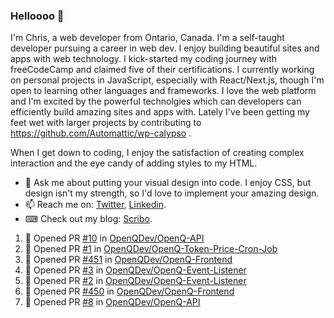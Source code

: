 ### Helloooo 👋

I'm Chris, a web developer from Ontario, Canada. I'm a self-taught developer pursuing a career in web dev. I enjoy building beautiful sites and apps with web technology.
I kick-started my coding journey with freeCodeCamp and claimed five of their certifications.  I currently working on personal projects in JavaScript, especially with React/Next.js, though I'm open to learning other languages and frameworks. I love the web platform and I'm excited by the powerful technolgies which can developers can efficiently build amazing sites and apps with. Lately I've been getting my feet wet with larger projects by contributing to https://github.com/Automattic/wp-calypso .

When I get down to coding, I enjoy the satisfaction of creating complex interaction and the eye candy of adding styles to my HTML. 

- 💬 Ask me about putting your visual design into code. I enjoy CSS, but design isn't my strength, so I'd love to implement your amazing design.
- 📫 Reach me on: [Twitter](https://twitter.com/Christo28120856), [Linkedin](https://www.linkedin.com/in/christopher-stevers-07b9a5204/).
- ⌨ Check out my blog: [Scribo](https://christopherstevers.cf).
<!--
**Christopher-Stevers/Christopher-Stevers** is a ✨ _special_ ✨ repository because its `README.md` (this file) appears on your GitHub profile.

Here are some ideas to get you started:

- 🔭 I’m currently working on ...
- 🌱 I’m currently learning ...
- 👯 I’m looking to collaborate on ...
- 🤔 I’m looking for help with ...
- 😄 Pronouns: ...
- ⚡ Fun fact: ...
-->

<!--START_SECTION:activity-->
1. 💪 Opened PR [#10](https://github.com/OpenQDev/OpenQ-API/pull/10) in [OpenQDev/OpenQ-API](https://github.com/OpenQDev/OpenQ-API)
2. 💪 Opened PR [#1](https://github.com/OpenQDev/OpenQ-Token-Price-Cron-Job/pull/1) in [OpenQDev/OpenQ-Token-Price-Cron-Job](https://github.com/OpenQDev/OpenQ-Token-Price-Cron-Job)
3. 💪 Opened PR [#451](https://github.com/OpenQDev/OpenQ-Frontend/pull/451) in [OpenQDev/OpenQ-Frontend](https://github.com/OpenQDev/OpenQ-Frontend)
4. 💪 Opened PR [#3](https://github.com/OpenQDev/OpenQ-Event-Listener/pull/3) in [OpenQDev/OpenQ-Event-Listener](https://github.com/OpenQDev/OpenQ-Event-Listener)
5. 💪 Opened PR [#2](https://github.com/OpenQDev/OpenQ-Event-Listener/pull/2) in [OpenQDev/OpenQ-Event-Listener](https://github.com/OpenQDev/OpenQ-Event-Listener)
6. 💪 Opened PR [#450](https://github.com/OpenQDev/OpenQ-Frontend/pull/450) in [OpenQDev/OpenQ-Frontend](https://github.com/OpenQDev/OpenQ-Frontend)
7. 💪 Opened PR [#8](https://github.com/OpenQDev/OpenQ-API/pull/8) in [OpenQDev/OpenQ-API](https://github.com/OpenQDev/OpenQ-API)
<!--END_SECTION:activity-->
